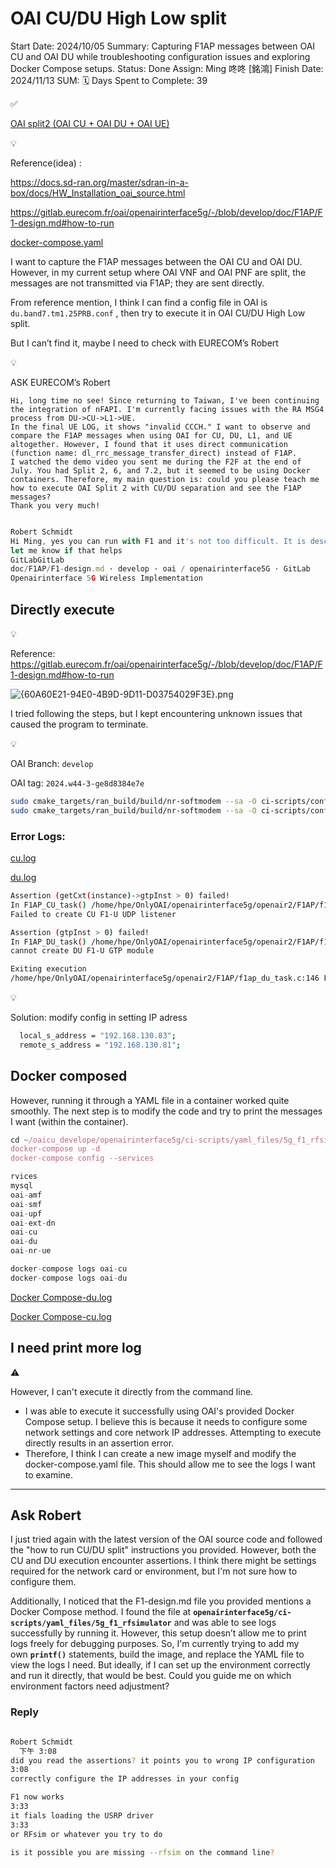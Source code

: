 # OAI CU/DU High Low split

Start Date: 2024/10/05
Summary: Capturing F1AP messages between OAI CU and OAI DU while troubleshooting configuration issues and exploring Docker Compose setups.
Status: Done
Assign: Ming 咚咚 [銘鴻]
Finish Date: 2024/11/13
SUM: 🗓️ Days Spent to Complete: 39

<aside>
✅

[OAI split2 (OAI CU + OAI DU + OAI UE)](OAI%20split2%20(OAI%20CU%20+%20OAI%20DU%20+%20OAI%20UE)%201a2100983143808a8c3fcc9cf136143e.md) 

</aside>

<aside>
💡

Reference(idea) :

https://docs.sd-ran.org/master/sdran-in-a-box/docs/HW_Installation_oai_source.html

https://gitlab.eurecom.fr/oai/openairinterface5g/-/blob/develop/doc/F1AP/F1-design.md#how-to-run

</aside>

[docker-compose.yaml](docker-compose.yaml)

I want to capture the F1AP messages between the OAI CU and OAI DU. However, in my current setup where OAI VNF and OAI PNF are split, the messages are not transmitted via F1AP; they are sent directly.

From reference mention, I think I can find a config file in OAI is `du.band7.tm1.25PRB.conf` , then try to execute it in OAI CU/DU High Low split.

But I can’t find it, maybe I need to check with EURECOM’s Robert

<aside>
💡

ASK EURECOM’s Robert

</aside>

```
Hi, long time no see! Since returning to Taiwan, I've been continuing the integration of nFAPI. I'm currently facing issues with the RA MSG4 process from DU->CU->L1->UE.
In the final UE LOG, it shows "invalid CCCH." I want to observe and compare the F1AP messages when using OAI for CU, DU, L1, and UE altogether. However, I found that it uses direct communication (function name: dl_rrc_message_transfer_direct) instead of F1AP.
I watched the demo video you sent me during the F2F at the end of July. You had Split 2, 6, and 7.2, but it seemed to be using Docker containers. Therefore, my main question is: could you please teach me how to execute OAI Split 2 with CU/DU separation and see the F1AP messages?
Thank you very much!
```

```jsx

Robert Schmidt
Hi Ming, yes you can run with F1 and it's not too difficult. It is described here: https://gitlab.eurecom.fr/oai/openairinterface5g/-/blob/develop/doc/F1AP/F1-design.md#how-to-run
let me know if that helps
GitLabGitLab
doc/F1AP/F1-design.md · develop · oai / openairinterface5G · GitLab
Openairinterface 5G Wireless Implementation
```

## Directly execute

<aside>
💡

Reference: https://gitlab.eurecom.fr/oai/openairinterface5g/-/blob/develop/doc/F1AP/F1-design.md#how-to-run

</aside>

![{60A60E21-94E0-4B9D-9D11-D03754029F3E}.png](60A60E21-94E0-4B9D-9D11-D03754029F3E.png)

I tried following the steps, but I kept encountering unknown issues that caused the program to terminate. 

<aside>
💡

OAI Branch: `develop`

OAI tag: `2024.w44-3-ge8d8384e7e`

</aside>

```bash
sudo cmake_targets/ran_build/build/nr-softmodem --sa -O ci-scripts/conf_files/gnb-cu.sa.band78.106prb.conf
sudo cmake_targets/ran_build/build/nr-softmodem --sa -O ci-scripts/conf_files/gnb-du.sa.band78.106prb.rfsim.conf
```

### Error Logs:

[cu.log](cu.log)

[du.log](du.log)

```bash
Assertion (getCxt(instance)->gtpInst > 0) failed!
In F1AP_CU_task() /home/hpe/OnlyOAI/openairinterface5g/openair2/F1AP/f1ap_cu_task.c:124
Failed to create CU F1-U UDP listener
```

```bash
Assertion (gtpInst > 0) failed!
In F1AP_DU_task() /home/hpe/OnlyOAI/openairinterface5g/openair2/F1AP/f1ap_du_task.c:146
cannot create DU F1-U GTP module

Exiting execution
/home/hpe/OnlyOAI/openairinterface5g/openair2/F1AP/f1ap_du_task.c:146 F1AP_DU_task() Exiting OAI softmodem: _Assert_Exit_
```

<aside>
💡

Solution: modify config in setting IP adress

</aside>

```bash
  local_s_address = "192.168.130.83";
  remote_s_address = "192.168.130.81";
```

## Docker composed

However, running it through a YAML file in a container worked quite smoothly. The next step is to modify the code and try to print the messages I want (within the container).

```jsx
cd ~/oaicu_develope/openairinterface5g/ci-scripts/yaml_files/5g_f1_rfsimulator
docker-compose up -d
docker-compose config --services
```

```jsx
rvices
mysql
oai-amf
oai-smf
oai-upf
oai-ext-dn
oai-cu
oai-du
oai-nr-ue
```

```jsx
docker-compose logs oai-cu
docker-compose logs oai-du
```

[Docker Compose-du.log](Docker_Compose-du.log)

[Docker Compose-cu.log](Docker_Compose-cu.log)

## I need print more log

<aside>
⚠️

However, I can't execute it directly from the command line.

- I was able to execute it successfully using OAI's provided Docker Compose setup. I believe this is because it needs to configure some network settings and core network IP addresses. Attempting to execute directly results in an assertion error.
- Therefore, I think I can create a new image myself and modify the docker-compose.yaml file. This should allow me to see the logs I want to examine.
</aside>

---

## Ask Robert

I just tried again with the latest version of the OAI source code and followed the "how to run CU/DU split" instructions you provided. However, both the CU and DU execution encounter assertions. I think there might be settings required for the network card or environment, but I'm not sure how to configure them.

Additionally, I noticed that the F1-design.md file you provided mentions a Docker Compose method. I found the file at **`openairinterface5g/ci-scripts/yaml_files/5g_f1_rfsimulator`** and was able to see logs successfully by running it. However, this setup doesn’t allow me to print logs freely for debugging purposes. So, I'm currently trying to add my own **`printf()`** statements, build the image, and replace the YAML file to view the logs I need. But ideally, if I can set up the environment correctly and run it directly, that would be best. Could you guide me on which environment factors need adjustment?

### Reply

```bash

Robert Schmidt
  下午 3:08
did you read the assertions? it points you to wrong IP configuration
3:08
correctly configure the IP addresses in your config

F1 now works
3:33
it fials loading the USRP driver
3:33
or RFsim or whatever you try to do

is it possible you are missing --rfsim on the command line?
```